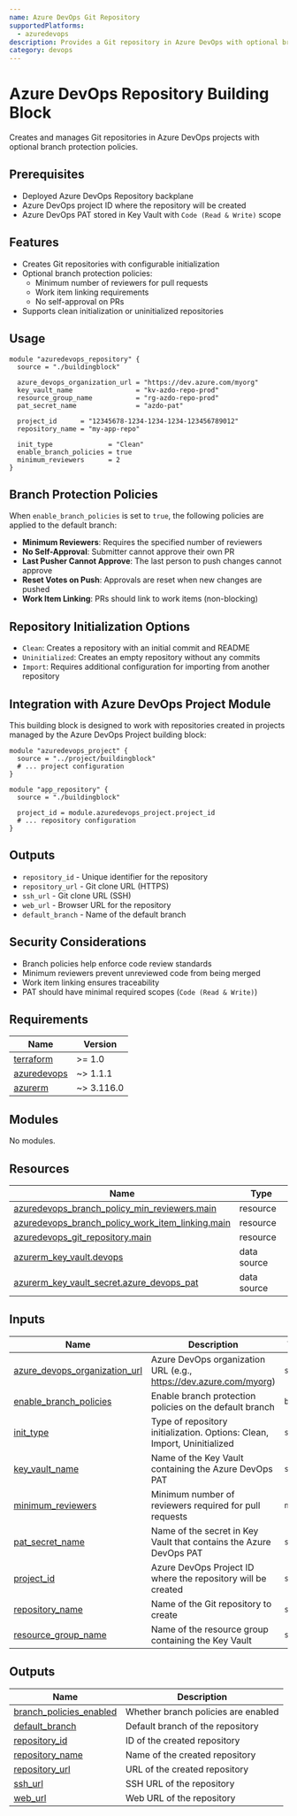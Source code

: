 ```yaml
---
name: Azure DevOps Git Repository
supportedPlatforms:
  - azuredevops
description: Provides a Git repository in Azure DevOps with optional branch protection policies
category: devops
---
```


# Azure DevOps Repository Building Block

Creates and manages Git repositories in Azure DevOps projects with optional branch protection policies.

## Prerequisites

- Deployed Azure DevOps Repository backplane
- Azure DevOps project ID where the repository will be created
- Azure DevOps PAT stored in Key Vault with `Code (Read & Write)` scope

## Features

- Creates Git repositories with configurable initialization
- Optional branch protection policies:
  - Minimum number of reviewers for pull requests
  - Work item linking requirements
  - No self-approval on PRs
- Supports clean initialization or uninitialized repositories

## Usage

```hcl
module "azuredevops_repository" {
  source = "./buildingblock"

  azure_devops_organization_url = "https://dev.azure.com/myorg"
  key_vault_name                = "kv-azdo-repo-prod"
  resource_group_name           = "rg-azdo-repo-prod"
  pat_secret_name               = "azdo-pat"

  project_id      = "12345678-1234-1234-1234-123456789012"
  repository_name = "my-app-repo"

  init_type              = "Clean"
  enable_branch_policies = true
  minimum_reviewers      = 2
}
```

## Branch Protection Policies

When `enable_branch_policies` is set to `true`, the following policies are applied to the default branch:

- **Minimum Reviewers**: Requires the specified number of reviewers
- **No Self-Approval**: Submitter cannot approve their own PR
- **Last Pusher Cannot Approve**: The last person to push changes cannot approve
- **Reset Votes on Push**: Approvals are reset when new changes are pushed
- **Work Item Linking**: PRs should link to work items (non-blocking)

## Repository Initialization Options

- `Clean`: Creates a repository with an initial commit and README
- `Uninitialized`: Creates an empty repository without any commits
- `Import`: Requires additional configuration for importing from another repository

## Integration with Azure DevOps Project Module

This building block is designed to work with repositories created in projects managed by the Azure DevOps Project building block:

```hcl
module "azuredevops_project" {
  source = "../project/buildingblock"
  # ... project configuration
}

module "app_repository" {
  source = "./buildingblock"

  project_id = module.azuredevops_project.project_id
  # ... repository configuration
}
```

## Outputs

- `repository_id` - Unique identifier for the repository
- `repository_url` - Git clone URL (HTTPS)
- `ssh_url` - Git clone URL (SSH)
- `web_url` - Browser URL for the repository
- `default_branch` - Name of the default branch

## Security Considerations

- Branch policies help enforce code review standards
- Minimum reviewers prevent unreviewed code from being merged
- Work item linking ensures traceability
- PAT should have minimal required scopes (`Code (Read & Write)`)

<!-- BEGIN_TF_DOCS -->
## Requirements

| Name | Version |
|------|---------|
| <a name="requirement_terraform"></a> [terraform](#requirement\_terraform) | >= 1.0 |
| <a name="requirement_azuredevops"></a> [azuredevops](#requirement\_azuredevops) | ~> 1.1.1 |
| <a name="requirement_azurerm"></a> [azurerm](#requirement\_azurerm) | ~> 3.116.0 |

## Modules

No modules.

## Resources

| Name | Type |
|------|------|
| [azuredevops_branch_policy_min_reviewers.main](https://registry.terraform.io/providers/microsoft/azuredevops/latest/docs/resources/branch_policy_min_reviewers) | resource |
| [azuredevops_branch_policy_work_item_linking.main](https://registry.terraform.io/providers/microsoft/azuredevops/latest/docs/resources/branch_policy_work_item_linking) | resource |
| [azuredevops_git_repository.main](https://registry.terraform.io/providers/microsoft/azuredevops/latest/docs/resources/git_repository) | resource |
| [azurerm_key_vault.devops](https://registry.terraform.io/providers/hashicorp/azurerm/latest/docs/data-sources/key_vault) | data source |
| [azurerm_key_vault_secret.azure_devops_pat](https://registry.terraform.io/providers/hashicorp/azurerm/latest/docs/data-sources/key_vault_secret) | data source |

## Inputs

| Name | Description | Type | Default | Required |
|------|-------------|------|---------|:--------:|
| <a name="input_azure_devops_organization_url"></a> [azure\_devops\_organization\_url](#input\_azure\_devops\_organization\_url) | Azure DevOps organization URL (e.g., https://dev.azure.com/myorg) | `string` | n/a | yes |
| <a name="input_enable_branch_policies"></a> [enable\_branch\_policies](#input\_enable\_branch\_policies) | Enable branch protection policies on the default branch | `bool` | `true` | no |
| <a name="input_init_type"></a> [init\_type](#input\_init\_type) | Type of repository initialization. Options: Clean, Import, Uninitialized | `string` | `"Clean"` | no |
| <a name="input_key_vault_name"></a> [key\_vault\_name](#input\_key\_vault\_name) | Name of the Key Vault containing the Azure DevOps PAT | `string` | n/a | yes |
| <a name="input_minimum_reviewers"></a> [minimum\_reviewers](#input\_minimum\_reviewers) | Minimum number of reviewers required for pull requests | `number` | `2` | no |
| <a name="input_pat_secret_name"></a> [pat\_secret\_name](#input\_pat\_secret\_name) | Name of the secret in Key Vault that contains the Azure DevOps PAT | `string` | `"azdo-pat"` | no |
| <a name="input_project_id"></a> [project\_id](#input\_project\_id) | Azure DevOps Project ID where the repository will be created | `string` | n/a | yes |
| <a name="input_repository_name"></a> [repository\_name](#input\_repository\_name) | Name of the Git repository to create | `string` | n/a | yes |
| <a name="input_resource_group_name"></a> [resource\_group\_name](#input\_resource\_group\_name) | Name of the resource group containing the Key Vault | `string` | n/a | yes |

## Outputs

| Name | Description |
|------|-------------|
| <a name="output_branch_policies_enabled"></a> [branch\_policies\_enabled](#output\_branch\_policies\_enabled) | Whether branch policies are enabled |
| <a name="output_default_branch"></a> [default\_branch](#output\_default\_branch) | Default branch of the repository |
| <a name="output_repository_id"></a> [repository\_id](#output\_repository\_id) | ID of the created repository |
| <a name="output_repository_name"></a> [repository\_name](#output\_repository\_name) | Name of the created repository |
| <a name="output_repository_url"></a> [repository\_url](#output\_repository\_url) | URL of the created repository |
| <a name="output_ssh_url"></a> [ssh\_url](#output\_ssh\_url) | SSH URL of the repository |
| <a name="output_web_url"></a> [web\_url](#output\_web\_url) | Web URL of the repository |
<!-- END_TF_DOCS -->
